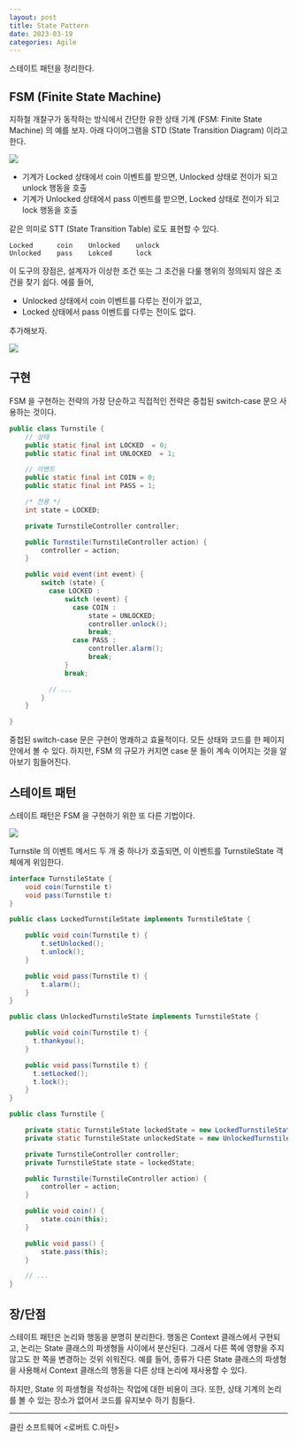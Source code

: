 ```yaml
---
layout: post
title: State Pattern
date: 2023-03-19
categories: Agile
---
```


스테이트 패턴을 정리한다.

## FSM (Finite State Machine)

지하철 개찰구가 동작하는 방식에서 간단한 유한 상태 기계 (FSM: Finite State Machine) 의 예를 보자.
아래 다이어그램을 STD (State Transition Diagram) 이라고 한다.

![](/image/clean-software-state-pattern-std.png)

- 기계가 Locked 상태에서 coin 이벤트를 받으면, Unlocked 상태로 전이가 되고 unlock 행동을 호출
- 기계가 Unlocked 상태에서 pass 이벤트를 받으면, Locked 상태로 전이가 되고 lock 행동을 호출

같은 의미로 STT (State Transition Table) 로도 표현할 수 있다.

```text
Locked      coin    Unlocked    unlock
Unlocked    pass    Lokced      lock
```

이 도구의 장점은, 설계자가 이상한 조건 또는 그 조건을 다룰 행위의 정의되지 않은 조건을 찾기 쉽다.
에를 들어,

- Unlocked 상태에서 coin 이벤트를 다루는 전이가 없고,
- Locked 상태에서 pass 이벤트를 다루는 전이도 없다.

추가해보자.

![](/image/clean-software-state-pattern-std-added-self-call.png)

## 구현

FSM 을 구현하는 전략의 가장 단순하고 직접적인 전략은 중첩된 switch-case 문으 사용하는 것이다.

```java
public class Turnstile {
    // 상태
    public static final int LOCKED  = 0;
    public static final int UNLOCKED  = 1;

    // 이벤트
    public static final int COIN = 0;
    public static final int PASS = 1;

    /* 전용 */
    int state = LOCKED;

    private TurnstileController controller;

    public Turnstile(TurnstileController action) {
        controller = action;
    }

    public void event(int event) {
        switch (state) {
          case LOCKED :
              switch (event) {
                case COIN :
                    state = UNLOCKED;
                    controller.unlock();
                    break;
                case PASS :
                    controller.alarm();
                    break;
              }
              break;

          // ...
        }
    }

}
```

중첩된 switch-case 문은 구현이 명쾌하고 효율적이다. 모든 상태와 코드를 한 페이지 안에서 볼 수 있다.
하지만, FSM 의 규모가 커지면 case 문 들이 계속 이어지는 것을 알아보기 힘들어진다.

## 스테이트 패턴

스테이트 패턴은 FSM 을 구현하기 위한 또 다른 기법이다.

![](/image/clean-software-state-pattern-turnstile-example.png)

Turnstile 의 이벤트 메서드 두 개 중 하나가 호출되면, 이 이벤트를 TurnstileState 객체에게 위임한다.

```java
interface TurnstileState {
    void coin(Turnstile t)
    void pass(Turnstile t)
}

public class LockedTurnstileState implements TurnstileState {

    public void coin(Turnstile t) {
        t.setUnlocked();
        t.unlock();
    }

    public void pass(Turnstile t) {
        t.alarm();
    }
}

public class UnlockedTurnstileState implements TurnstileState {

    public void coin(Turnstile t) {
      t.thankyou();
    }

    public void pass(Turnstile t) {
      t.setLocked();
      t.lock();
    }
}

public class Turnstile {

    private static TurnstileState lockedState = new LockedTurnstileState();
    private static TurnstileState unlockedState = new UnlockedTurnstileState();

    private TurnstileController controller;
    private TurnstileState state = lockedState;

    public Turnstile(TurnstileController action) {
        controller = action;
    }

    public void coin() {
        state.coin(this);
    }

    public void pass() {
        state.pass(this);
    }

    // ...
}
```

## 장/단점

스테이트 패턴은 논리와 행동을 분명히 분리한다.
행동은 Context 클래스에서 구현되고, 논리는 State 클래스의 파생형들 사이에서 분산된다.
그래서 다른 쪽에 영향을 주지 않고도 한 쪽을 변경하는 것위 쉬워진다.
예를 들어, 종류가 다른 State 클래스의 파생형을 사용해서 Context 클래스의 행동을 다른 상태 논리에 재사용할 수 있다.

하지만, State 의 파생형을 작성하는 작업에 대한 비용이 크다.
또한, 상태 기계의 논리를 볼 수 있는 장소가 없어서 코드를 유지보수 하기 힘들다.

---

클린 소프트웨어 <로버트 C.마틴>



